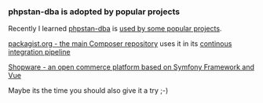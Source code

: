 ### phpstan-dba is adopted by popular projects

Recently I learned [phpstan-dba](https://staabm.github.io/2022/05/01/phpstan-dba.html) is [used by some popular projects](https://github.com/staabm/phpstan-dba/network/dependents?package_id=UGFja2FnZS0yOTY1ODA1ODA4).

[packagist.org - the main Composer repository](https://packagist.org/) uses it in its [continous integration pipeline](https://github.com/composer/packagist)

[Shopware - an open commerce platform based on Symfony Framework and Vue](https://github.com/shopware/platform)

Maybe its the time you should also give it a try ;-)
